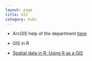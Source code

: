 ```yaml
---
layout: page
title: GIS
category: hubs
---
```


* ArcGIS help of the department [here](https://github.com/biometry/ArcGis)

* GIS in R
 * [Spatial data in R: Using R as a GIS](https://github.com/Pakillo/R-GIS-tutorial/blob/master/R-GIS_tutorial.md)